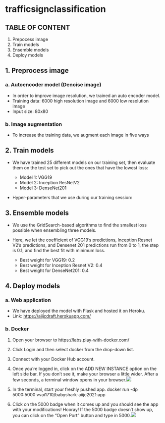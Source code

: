 # trafficsignclassification

## TABLE OF CONTENT
1. Prepocess image
2. Train models
3. Ensemble models
4. Deploy models

## 1. Preprocess image
### a. Autoencoder model (Denoise image)
* In order to improve image resolution, we trained an auto encoder model.
* Training data: 6000 high resolution image and 6000 low resolution image
* Input size: 80x80
### b. Image augmentation
* To increase the training data, we augment each image in five ways

## 2. Train models
- We have trained 25 different models on our training set, then evaluate them on the test set to pick out the ones that have the lowest loss: 
   - Model 1: VGG19
   - Model 2: Inception ResNetV2
   - Model 3: DenseNet201

- Hyper-parameters that we use during our training session:


## 3. Ensemble models
- We use the GridSearch-based algorithms to find the smallest loss possible when ensembling three models.
- Here, we let the coefficient of VGG19’s predictions, Inception Resnet V2’s predictions, and Densenet 201 predictions run from 0 to 1, the step is 0.1, and find the best fit with minimum loss.

  - Best weight for VGG19: 0.2
  - Best weight for Inception Resnet V2: 0.4
  - Best weight for  DenseNet201: 0.4

## 4. Deploy models
### a. Web application
* We have deployed the model with Flask and hosted it on Heroku.
* Link: https://aiijcdraft.herokuapp.com/

### b. Docker
1. Open your browser to https://labs.play-with-docker.com/
2. Click Login and then select docker from the drop-down list.
3. Connect with your Docker Hub account.
4. Once you’re logged in, click on the ADD NEW INSTANCE option on the left side bar. If you don’t see it, make your browser a little wider. After a few seconds, a terminal window opens in your browser.![](https://i.imgur.com/3JqCAEI.png)

5. In the terminal, start your freshly pushed app.
 docker run -dp 5000:5000 vvai1710/babyshark-aiijc2021:app
6. Click on the 5000 badge when it comes up and you should see the app with your modifications! Hooray! If the 5000 badge doesn’t show up, you can click on the “Open Port” button and type in 5000.![](https://i.imgur.com/2RR1lbz.png)


